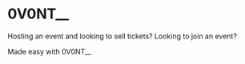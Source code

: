 # 0V0NT__

Hosting an event and looking to sell tickets? Looking to join an event?

Made easy with 0V0NT__

